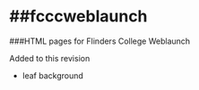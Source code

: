 ##fcccweblaunch
=============

###HTML pages for Flinders College Weblaunch

Added to this revision
* leaf background

